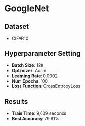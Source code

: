 # GoogleNet


## Dataset

- CIFAR10

## Hyperparameter Setting

- **Batch Size**: 128
- **Optimizer**: Adam
- **Learning Rate**: 0.0002
- **Num Epochs**: 100
- **Loss Function**: CrossEntropyLoss

## Results

- **Train Time**:  9,609 seconds
- **Best Accuracy**: 79.61%
